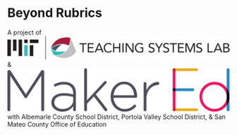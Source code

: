 # Beyond Rubrics
A project of
![Image](docs/logo-TSL.jpg) & ![Image](docs/logo-makered.png)
with Albemarle County School District, Portola Valley School District, & San Mateo County Office of Education
